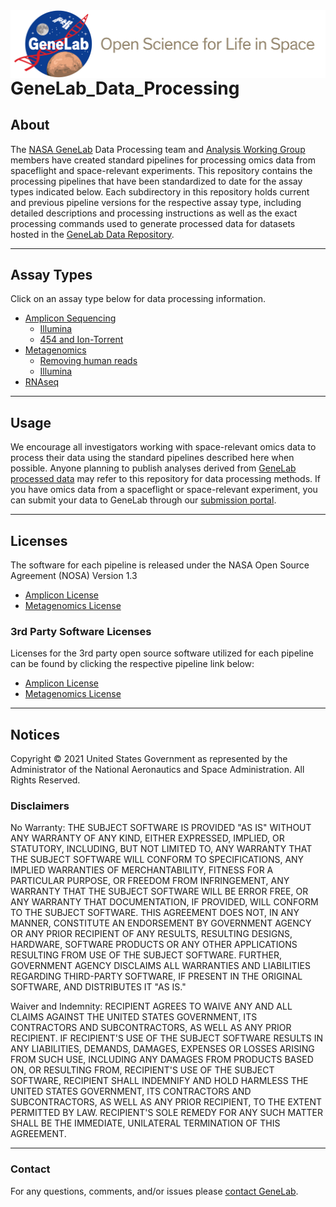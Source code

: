 <img src="images/NASA_GeneLab_logo-2019.png" align="left" alt=""/>


# GeneLab_Data_Processing

## About
The [NASA GeneLab](https://genelab.nasa.gov/) Data Processing team and [Analysis Working Group](https://genelab.nasa.gov/awg/charter) members have created standard pipelines for processing omics data from spaceflight and space-relevant experiments. This repository contains the processing pipelines that have been standardized to date for the assay types indicated below. Each subdirectory in this repository holds current and previous pipeline versions for the respective assay type, including detailed descriptions and processing instructions as well as the exact processing commands used to generate processed data for datasets hosted in the [GeneLab Data Repository](https://genelab-data.ndc.nasa.gov/genelab/projects).

---

## Assay Types
Click on an assay type below for data processing information.  
- [Amplicon Sequencing](Amplicon) 
  - [Illumina](Amplicon/Illumina)  
  - [454 and Ion-Torrent](Amplicon/454-and-IonTorrent)  
- [Metagenomics](Metagenomics)  
  - [Removing human reads](Metagenomics/Remove_human_reads_from_raw_data)  
  - [Illumina](Metagenomics/Illumina)  
- [RNAseq](RNAseq)  

---

## Usage
We encourage all investigators working with space-relevant omics data to process their data using the standard pipelines described here when possible. Anyone planning to publish analyses derived from [GeneLab processed data](https://genelab-data.ndc.nasa.gov/genelab/projects) may refer to this repository for data processing methods. If you have omics data from a spaceflight or space-relevant experiment, you can submit your data to GeneLab through our [submission portal](https://genelab-data.ndc.nasa.gov/geode-sso-login/).

---

## Licenses

The software for each pipeline is released under the NASA Open Source Agreement (NOSA) Version 1.3
- [Amplicon License](Licenses/Amplicon_and_Metagenomics_NOSA_License.pdf)
- [Metagenomics License](Licenses/Amplicon_and_Metagenomics_NOSA_License.pdf)

### 3rd Party Software Licenses

Licenses for the 3rd party open source software utilized for each pipeline can be found by clicking the respective pipeline link below:
- [Amplicon License](3rd_Party_Licenses/Amplicon_and_Metagenomics_3rd_Party_Softwre.md)
- [Metagenomics License](3rd_Party_Licenses/Amplicon_and_Metagenomics_3rd_Party_Softwre.md)

---

## Notices

Copyright © 2021 United States Government as represented by the Administrator of the National Aeronautics and Space Administration.  All Rights Reserved.

### Disclaimers

No Warranty: THE SUBJECT SOFTWARE IS PROVIDED "AS IS" WITHOUT ANY WARRANTY OF ANY KIND, EITHER EXPRESSED, IMPLIED, OR STATUTORY, INCLUDING, BUT NOT LIMITED TO, ANY WARRANTY THAT THE SUBJECT SOFTWARE WILL CONFORM TO SPECIFICATIONS, ANY IMPLIED WARRANTIES OF MERCHANTABILITY, FITNESS FOR A PARTICULAR PURPOSE, OR FREEDOM FROM INFRINGEMENT, ANY WARRANTY THAT THE SUBJECT SOFTWARE WILL BE ERROR FREE, OR ANY WARRANTY THAT DOCUMENTATION, IF PROVIDED, WILL CONFORM TO THE SUBJECT SOFTWARE. THIS AGREEMENT DOES NOT, IN ANY MANNER, CONSTITUTE AN ENDORSEMENT BY GOVERNMENT AGENCY OR ANY PRIOR RECIPIENT OF ANY RESULTS, RESULTING DESIGNS, HARDWARE, SOFTWARE PRODUCTS OR ANY OTHER APPLICATIONS RESULTING FROM USE OF THE SUBJECT SOFTWARE.  FURTHER, GOVERNMENT AGENCY DISCLAIMS ALL WARRANTIES AND LIABILITIES REGARDING THIRD-PARTY SOFTWARE, IF PRESENT IN THE ORIGINAL SOFTWARE, AND DISTRIBUTES IT "AS IS."

Waiver and Indemnity:  RECIPIENT AGREES TO WAIVE ANY AND ALL CLAIMS AGAINST THE UNITED STATES GOVERNMENT, ITS CONTRACTORS AND SUBCONTRACTORS, AS WELL AS ANY PRIOR RECIPIENT.  IF RECIPIENT'S USE OF THE SUBJECT SOFTWARE RESULTS IN ANY LIABILITIES, DEMANDS, DAMAGES, EXPENSES OR LOSSES ARISING FROM SUCH USE, INCLUDING ANY DAMAGES FROM PRODUCTS BASED ON, OR RESULTING FROM, RECIPIENT'S USE OF THE SUBJECT SOFTWARE, RECIPIENT SHALL INDEMNIFY AND HOLD HARMLESS THE UNITED STATES GOVERNMENT, ITS CONTRACTORS AND SUBCONTRACTORS, AS WELL AS ANY PRIOR RECIPIENT, TO THE EXTENT PERMITTED BY LAW.  RECIPIENT'S SOLE REMEDY FOR ANY SUCH MATTER SHALL BE THE IMMEDIATE, UNILATERAL TERMINATION OF THIS AGREEMENT.

---

### Contact
For any questions, comments, and/or issues please [contact GeneLab](https://genelab.nasa.gov/help/contact).
